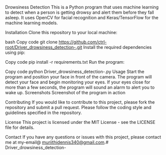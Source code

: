 Drowsiness Detection
This is a Python program that uses machine learning to detect when a person is getting drowsy and alert them before they fall asleep. It uses OpenCV for facial recognition and Keras/TensorFlow for the machine learning models.

Installation
Clone this repository to your local machine:

bash
Copy code
git clone https://github.com/ctrl-root/Driver_drowsiness_detection-.git
Install the required dependencies using pip:

Copy code
pip install -r requirements.txt
Run the program:

Copy code
python Driver_drowsiness_detection-.py
Usage
Start the program and position your face in front of the camera.
The program will detect your face and begin monitoring your eyes.
If your eyes close for more than a few seconds, the program will sound an alarm to alert you to wake up.
Screenshots
Screenshot of the program in action

Contributing
If you would like to contribute to this project, please fork the repository and submit a pull request. Please follow the coding style and guidelines specified in the repository.

License
This project is licensed under the MIT License - see the LICENSE file for details.

Contact
If you have any questions or issues with this project, please contact me at my-email@ muriithidennis340@gmail.com.# Driver_drowsiness_detection-
